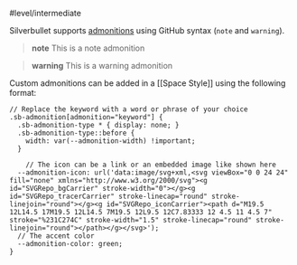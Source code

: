 #level/intermediate

Silverbullet supports [admonitions](https://github.com/community/community/discussions/16925) using GitHub syntax (`note` and `warning`).

> **note** This is a
> note admonition

> **warning** This is a
> warning admonition

Custom admonitions can be added in a [[Space Style]] using the following format:

```space-style
// Replace the keyword with a word or phrase of your choice
.sb-admonition[admonition="keyword"] {
  .sb-admonition-type * { display: none; }
  .sb-admonition-type::before { 
    width: var(--admonition-width) !important;
  }

    // The icon can be a link or an embedded image like shown here
  --admonition-icon: url('data:image/svg+xml,<svg viewBox="0 0 24 24" fill="none" xmlns="http://www.w3.org/2000/svg"><g id="SVGRepo_bgCarrier" stroke-width="0"></g><g id="SVGRepo_tracerCarrier" stroke-linecap="round" stroke-linejoin="round"></g><g id="SVGRepo_iconCarrier"><path d="M19.5 12L14.5 17M19.5 12L14.5 7M19.5 12L9.5 12C7.83333 12 4.5 11 4.5 7" stroke="%231C274C" stroke-width="1.5" stroke-linecap="round" stroke-linejoin="round"></path></g></svg>'); 
  // The accent color
  --admonition-color: green;
}
```
